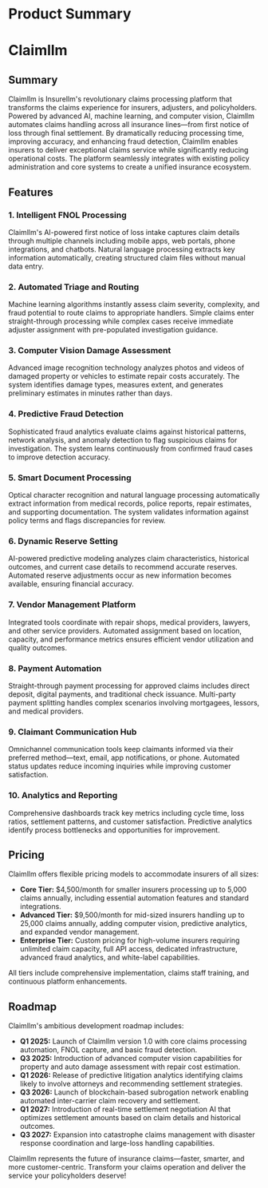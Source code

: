 # Product Summary

# Claimllm

## Summary

Claimllm is Insurellm's revolutionary claims processing platform that transforms the claims experience for insurers, adjusters, and policyholders. Powered by advanced AI, machine learning, and computer vision, Claimllm automates claims handling across all insurance lines—from first notice of loss through final settlement. By dramatically reducing processing time, improving accuracy, and enhancing fraud detection, Claimllm enables insurers to deliver exceptional claims service while significantly reducing operational costs. The platform seamlessly integrates with existing policy administration and core systems to create a unified insurance ecosystem.

## Features

### 1. Intelligent FNOL Processing
Claimllm's AI-powered first notice of loss intake captures claim details through multiple channels including mobile apps, web portals, phone integrations, and chatbots. Natural language processing extracts key information automatically, creating structured claim files without manual data entry.

### 2. Automated Triage and Routing
Machine learning algorithms instantly assess claim severity, complexity, and fraud potential to route claims to appropriate handlers. Simple claims enter straight-through processing while complex cases receive immediate adjuster assignment with pre-populated investigation guidance.

### 3. Computer Vision Damage Assessment
Advanced image recognition technology analyzes photos and videos of damaged property or vehicles to estimate repair costs accurately. The system identifies damage types, measures extent, and generates preliminary estimates in minutes rather than days.

### 4. Predictive Fraud Detection
Sophisticated fraud analytics evaluate claims against historical patterns, network analysis, and anomaly detection to flag suspicious claims for investigation. The system learns continuously from confirmed fraud cases to improve detection accuracy.

### 5. Smart Document Processing
Optical character recognition and natural language processing automatically extract information from medical records, police reports, repair estimates, and supporting documentation. The system validates information against policy terms and flags discrepancies for review.

### 6. Dynamic Reserve Setting
AI-powered predictive modeling analyzes claim characteristics, historical outcomes, and current case details to recommend accurate reserves. Automated reserve adjustments occur as new information becomes available, ensuring financial accuracy.

### 7. Vendor Management Platform
Integrated tools coordinate with repair shops, medical providers, lawyers, and other service providers. Automated assignment based on location, capacity, and performance metrics ensures efficient vendor utilization and quality outcomes.

### 8. Payment Automation
Straight-through payment processing for approved claims includes direct deposit, digital payments, and traditional check issuance. Multi-party payment splitting handles complex scenarios involving mortgagees, lessors, and medical providers.

### 9. Claimant Communication Hub
Omnichannel communication tools keep claimants informed via their preferred method—text, email, app notifications, or phone. Automated status updates reduce incoming inquiries while improving customer satisfaction.

### 10. Analytics and Reporting
Comprehensive dashboards track key metrics including cycle time, loss ratios, settlement patterns, and customer satisfaction. Predictive analytics identify process bottlenecks and opportunities for improvement.

## Pricing

Claimllm offers flexible pricing models to accommodate insurers of all sizes:

- **Core Tier:** $4,500/month for smaller insurers processing up to 5,000 claims annually, including essential automation features and standard integrations.
- **Advanced Tier:** $9,500/month for mid-sized insurers handling up to 25,000 claims annually, adding computer vision, predictive analytics, and expanded vendor management.
- **Enterprise Tier:** Custom pricing for high-volume insurers requiring unlimited claim capacity, full API access, dedicated infrastructure, advanced fraud analytics, and white-label capabilities.

All tiers include comprehensive implementation, claims staff training, and continuous platform enhancements.

## Roadmap

Claimllm's ambitious development roadmap includes:

- **Q1 2025:** Launch of Claimllm version 1.0 with core claims processing automation, FNOL capture, and basic fraud detection.
- **Q3 2025:** Introduction of advanced computer vision capabilities for property and auto damage assessment with repair cost estimation.
- **Q1 2026:** Release of predictive litigation analytics identifying claims likely to involve attorneys and recommending settlement strategies.
- **Q3 2026:** Launch of blockchain-based subrogation network enabling automated inter-carrier claim recovery and settlement.
- **Q1 2027:** Introduction of real-time settlement negotiation AI that optimizes settlement amounts based on claim details and historical outcomes.
- **Q3 2027:** Expansion into catastrophe claims management with disaster response coordination and large-loss handling capabilities.

Claimllm represents the future of insurance claims—faster, smarter, and more customer-centric. Transform your claims operation and deliver the service your policyholders deserve!

